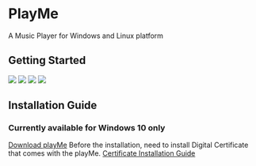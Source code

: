 # PlayMe

A Music Player for Windows and Linux platform


## Getting Started
<img src="https://github.com/UdithaIshan/play-me/blob/screenshots/screenshots/1.png">
<img src="https://github.com/UdithaIshan/play-me/blob/screenshots/screenshots/2.png">
<img src="https://github.com/UdithaIshan/play-me/blob/screenshots/screenshots/3.png">
<img src="https://github.com/UdithaIshan/play-me/blob/screenshots/screenshots/4.png">


## Installation Guide
### Currently available for Windows 10 only
[Download playMe](https://mega.nz/file/IV1GEJBS#zVe3EPivPciUGgzOyl_zvtllbNS0Zw0raTKKmVqY0Es)
Before the installation, need to install Digital Certificate that comes with the playMe.
[Certificate Installation Guide](https://www.advancedinstaller.com/install-test-certificate-from-msix.html)


